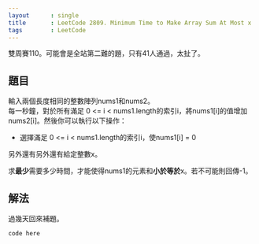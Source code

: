 ```yaml
---
layout      : single
title       : LeetCode 2809. Minimum Time to Make Array Sum At Most x
tags        : LeetCode
---
```

雙周賽110。可能會是全站第二難的題，只有41人通過，太扯了。  

## 題目

輸入兩個長度相同的整數陣列nums1和nums2。  
每一秒鐘，對於所有滿足 0 <= i < nums1.length的索引i，將nums1[i]的值增加nums2[i]。然後你可以執行以下操作：

- 選擇滿足 0 <= i < nums1.length的索引i，使nums1[i] = 0  

另外還有另外還有給定整數x。  

求**最少**需要多少時間，才能使得nums1的元素和**小於等於**x。若不可能則回傳-1。  

## 解法

過幾天回來補題。  

```python
code here

```
